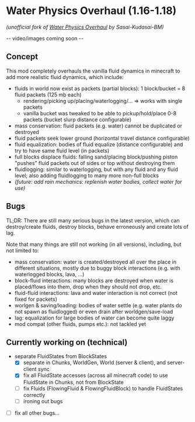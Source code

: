 # Water Physics Overhaul (1.16-1.18)
_(unofficial fork of [Water Physics Overhaul](https://github.com/Sasai-Kudasai-BM/Water-Physics-Overhaul) by Sasai-Kudasai-BM)_

-- video/images coming soon --

## Concept
This mod completely overhauls the vanilla fluid dynamics in minecraft to add more realistic fluid dynamics, which include:
- fluids in world now exist as packets (partial blocks): 1 block/bucket = 8 fluid packets (125 mb each)
  - rendering/picking up/placing/waterlogging/... => works with single packets
  - vanilla bucket was tweaked to be able to pickup/hold/place 0-8 packets (bucket slurp distance configurable)
- mass conservation: fluid packets (e.g. water) cannot be duplicated or destroyed
- fluid packets seek lower ground (horizontal travel distance configurable)
- fluid equalization: bodies of fluid equalize (distance configurable) and try to have same fluid level (in packets)
- full blocks displace fluids: falling sand/placing block/pushing piston "pushes" fluid packets out of sides or top without destroying them
- fluidlogging: similar to waterlogging, but with any fluid and any fluid level; also adding fluidlogging to many more non-full blocks
- _(future: add rain mechanics: replenish water bodies, collect water for use)_

## Bugs
TL;DR: There are still many serious bugs in the latest version, which can destroy/create fluids, destroy blocks, behave erroneously and create lots of lag.

Note that many things are still not working (in all versions), including, but not limited to:
- mass conservation: water is created/destroyed all over the place in different situations, mostly due to buggy block interactions (e.g. with waterlogged blocks, lava, ...)
- block-fluid interactions: many blocks are destroyed when water is placed/flows into them, drop when they should not drop, etc.
- fluid-fluid interactions: lava and water interaction is not correct (not fixed for packets)
- worlgen & saving/loading: bodies of water settle (e.g. water plants do not spawn as fluidlogged) or even drain after worldgen/save-load
- lag: equalization for large bodies of water can become quite laggy
- mod compat (other fluids, pumps etc.): not tackled yet

## Currently working on (technical)
- separate FluidStates from BlockStates
  - [x] separate in Chunks, WorldGen, World (server & client), and server-client sync
  - [x] fix all FluidState accesses (across all minecraft code) to use FluidState in Chunks, not from BlockState
  - [ ] fix Fluids (FlowingFluid & FlowingFluidBlock) to handle FluidStates correctly
  - [ ] ironing out bugs
- [ ] fix all other bugs...
